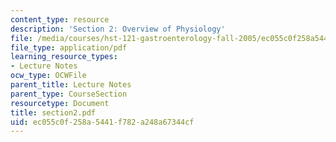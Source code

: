 ```yaml
---
content_type: resource
description: 'Section 2: Overview of Physiology'
file: /media/courses/hst-121-gastroenterology-fall-2005/ec055c0f258a5441f782a248a67344cf_section2.pdf
file_type: application/pdf
learning_resource_types:
- Lecture Notes
ocw_type: OCWFile
parent_title: Lecture Notes
parent_type: CourseSection
resourcetype: Document
title: section2.pdf
uid: ec055c0f-258a-5441-f782-a248a67344cf
---
```

